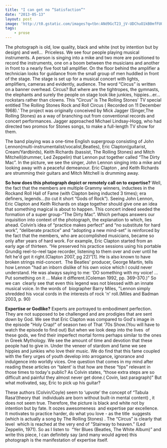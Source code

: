 ```yaml
---
title: "I can get no “Satisfaction”"
date: "2013-05-13"
layout: post
image: 'http://t0.gstatic.com/images?q=tbn:ANd9GcT23_jV-UDChuO1kB0mfFUQk1gFHmR6Zamduy1DEAj3q6PtokCe)'
tags: 
    - prose
---
```


The photograph is old, low quality, black and white (not by intention but by design) and well...  Priceless. We see four people playing musical instruments. A person is singing into a mike and two more are positioned to record the instruments, one on a boom between the musicians and another in front to a nearly five foot tall amplifier. On the floor behind the amplifier a technician looks for guidance from the small group of men huddled in front of the stage. The stage is set up for a musical concert with lights, amplifiers, cameras and evidently, audience. The word “Circus” is written on a banner overhead. Circus? But where are the tightropes, the gymnasts, the elephants and surely the people on stage look like junkies, hippies...er... rockstars rather than clowns. This “Circus” is The Rolling Stones' TV special entitled The Rolling Stones Rock and Roll Circus ( Recorded on 11 December 1968).‘ The project was originally conceived by Mick Jagger (Singer,The Rolling Stones) as a way of branching out from conventional records and concert performances. Jagger approached Michael Lindsay-Hogg, who had directed two promos for Stones songs, to make a full-length TV show for them.

The band playing was a one-time English supergroup consisting of John Lennon(multi-instrumentalist/vocalist,Beatles), Eric Clapton(guitarist, Cream/Yardbirds), Keith Richards (bassist, The Rolling Stones) and Mitch Mitchell(drummer, Led Zeppelin) that Lennon put together called “The Dirty Mac”. In the picture, we see the singer, John Lennon singing into a mike and looking away with a peaceful demeanour. Eric Clapton , and Keith Richards are strumming their guitars and Mitch Mitchell is drumming away.

**So how does this photograph depict or remotely call on to expertise?** Well, the fact that the members are multiple Grammy winners, inductees in the Rockand Roll Hall of Fame (with Clapton being inducted 3 times); era definers, legends...(to cut it short “Gods of Rock”). Seeing John Lennon, Eric Clapton and Keith Richards on stage together should give one an idea that something magical is about to happen. This concert indeed seeded the formation of a super group-”The Dirty Mac”. Which perhaps answers our inquisition into context of the photograph, the explanation to which, lies ahead. Colvin’s idea of “practice makes perfect” and “no substitute for hard work”, “deliberate practice” and “adopting a new mind-set” is reinforced by the fact that the members, who are accomplished musicians, became so only after years of hard work. For example, Eric Clapton started from an early age of thirteen. “He preserved his practice sessions using his portable Grundig reel-to-reel tape recorder, listening to them over and over until he felt he'd got it right.(Clapton 2007, pg 22)”\[1\]. He is also known to have broken strings mid-concert.  The Beatles' producer, George Martin, tells how Lennon "had an inborn dislike of his own voice which I could never understand. He was always saying to me: 'DO something with my voice! ... Put something on it ... Make it different.(Coleman 1992, pp. 369–370.)” So we can  clearly see that even this legend was not blessed with an innate musical voice. In the words of  biographer Barry Miles, "Lennon simply shredded his vocal cords in the interests of rock 'n' roll.(Miles and Badman 2003, p. 90)

**Expertise or Godlike?** Experts are portrayed to embodiment perfection. They are not supposed to be challenged and are prodigies that are sent down by God. We see that Eric Clapton was compared to God's image in the episode "Holy Crap!" of season two of That '70s Show.(You will have to watch the episode to find out) But when we look deep into the lives  of these gods, we find their imperfect mortal forms perhaps similar to the ones in Greek Mythology. We see the amount of time and devotion that these people had to give in. Under the veneer of stardom and fame we see hippies and junkies who love their music. We do find that this fame coupled with the fiery urges of youth develop into arrogance, ignorance and indulgence into worldly vices. One question that comes in my mind after reading these articles on “talent‘ is that how are these “tips” relevant in those times to today's public? As Colvin states, “those extra steps are so difficult and painful they almost never get done.( Covin, last paragraph)” But what motivated, say, Eric to pick up his guitar?

These authors (Colvin/Coyle) seem to ‘upvote’ the concept of “Tabula Rasa‘(theory that  individuals are born without built-in mental content) , it does not seem true. Therefore, the picture is black and white not by intention but by fate. It oozes awesomeness  and expertise par excellence. It motivates to practice harder, do what you love - as the title  suggests (which is actually a song by The Rolling Stones) . The “Circus” is clearly that level  which is reached at the very end of ”Stairway to heaven.” (Led Zeppelin, 1971). So as I listen to  “Yer Blues (Beatles, The White Album)” and write this piece, I can definitely say (and many would agree) this photograph is the manifestation of expertise itself.
